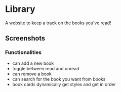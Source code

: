 # Library

A website to keep a track on the books you've read!

## Screenshots


### Functionalities

- can add a new book
- toggle between read and unread
- can remove a book
- can search for the book you want from books
- book cards dynamically get styles and get in order